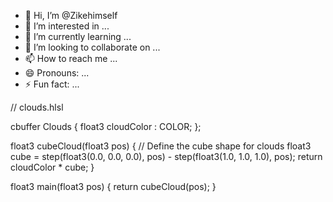- 👋 Hi, I’m @Zikehimself
- 👀 I’m interested in ...
- 🌱 I’m currently learning ...
- 💞️ I’m looking to collaborate on ...
- 📫 How to reach me ...
- 😄 Pronouns: ...
- ⚡ Fun fact: ...

<!---
Zikehimself/Zikehimself is a ✨ special ✨ repository because its `README.md` (this file) appears on your GitHub profile.
You can click the Preview link to take a look at your changes.
--->
// clouds.hlsl

cbuffer Clouds
{
    float3 cloudColor : COLOR;
};

float3 cubeCloud(float3 pos)
{
    // Define the cube shape for clouds
    float3 cube = step(float3(0.0, 0.0, 0.0), pos) - step(float3(1.0, 1.0, 1.0), pos);
    return cloudColor * cube;
}

float3 main(float3 pos)
{
    return cubeCloud(pos);
}
